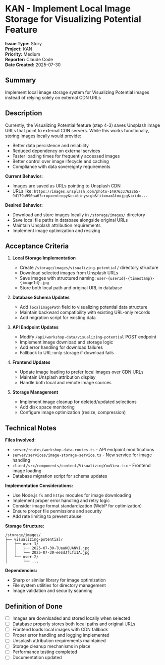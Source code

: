 # KAN - Implement Local Image Storage for Visualizing Potential Feature

**Issue Type:** Story  
**Project:** KAN  
**Priority:** Medium  
**Reporter:** Claude Code  
**Date Created:** 2025-07-30  

## Summary
Implement local image storage system for Visualizing Potential images instead of relying solely on external CDN URLs

## Description
Currently, the Visualizing Potential feature (step 4-3) saves Unsplash image URLs that point to external CDN servers. While this works functionally, storing images locally would provide:

- Better data persistence and reliability
- Reduced dependency on external services
- Faster loading times for frequently accessed images
- Better control over image lifecycle and caching
- Compliance with data sovereignty requirements

**Current Behavior:**
- Images are saved as URLs pointing to Unsplash CDN
- URLs like: `https://images.unsplash.com/photo-1497633762265-9d179a990aa6?crop=entropy&cs=tinysrgb&fit=max&fm=jpg&ixid=...`

**Desired Behavior:**
- Download and store images locally in `/storage/images/` directory
- Save local file paths in database alongside original URLs
- Maintain Unsplash attribution requirements
- Implement image optimization and resizing

## Acceptance Criteria
1. **Local Storage Implementation**
   - Create `/storage/images/visualizing-potential/` directory structure
   - Download selected images from Unsplash URLs
   - Save images with structured naming: `user-{userId}-{timestamp}-{imageId}.jpg`
   - Store both local path and original URL in database

2. **Database Schema Updates**
   - Add `localImagePath` field to visualizing potential data structure
   - Maintain backward compatibility with existing URL-only records
   - Add migration script for existing data

3. **API Endpoint Updates**
   - Modify `/api/workshop-data/visualizing-potential` POST endpoint
   - Implement image download and storage logic
   - Add error handling for download failures
   - Fallback to URL-only storage if download fails

4. **Frontend Updates**
   - Update image loading to prefer local images over CDN URLs
   - Maintain Unsplash attribution display
   - Handle both local and remote image sources

5. **Storage Management**
   - Implement image cleanup for deleted/updated selections
   - Add disk space monitoring
   - Configure image optimization (resize, compression)

## Technical Notes

**Files Involved:**
- `server/routes/workshop-data-routes.ts` - API endpoint modifications
- `server/services/image-storage-service.ts` - New service for image handling
- `client/src/components/content/VisualizingYouView.tsx` - Frontend image loading
- Database migration script for schema updates

**Implementation Considerations:**
- Use Node.js `fs` and `https` modules for image downloading
- Implement proper error handling and retry logic
- Consider image format standardization (WebP for optimization)
- Ensure proper file permissions and security
- Add rate limiting to prevent abuse

**Storage Structure:**
```
/storage/images/
├── visualizing-potential/
│   ├── user-1/
│   │   ├── 2025-07-30-lUaaKCUANVI.jpg
│   │   └── 2025-07-30-eeSdJfLfx1A.jpg
│   └── user-2/
│       └── ...
```

**Dependencies:**
- Sharp or similar library for image optimization
- File system utilities for directory management
- Image validation and security scanning

## Definition of Done
- [ ] Images are downloaded and stored locally when selected
- [ ] Database properly stores both local paths and original URLs
- [ ] Frontend loads local images with CDN fallback
- [ ] Proper error handling and logging implemented
- [ ] Unsplash attribution requirements maintained
- [ ] Storage cleanup mechanisms in place
- [ ] Performance testing completed
- [ ] Documentation updated